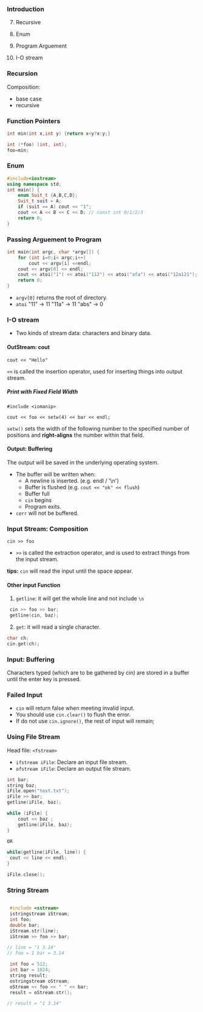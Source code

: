 ### Introduction

7. Recursive

8. Enum

9. Program Arguement

10. I-O stream


### Recursion

Composition: 

- base case 
- recursive

### Function Pointers

```cpp
int min(int x,int y) {return x<y?x:y;}

int (*foo) (int, int);
foo=min;
```

### Enum

```cpp
#include<iostream>
using namespace std;
int main() {
    enum Suit_t {A,B,C,D};
    Suit_t suit = A;
    if (suit == A) cout << "1";
    cout << A << B << C << D; // const int 0/1/2/3
    return 0;
}
```

### Passing Arguement to Program

```cpp 
int main(int argc, char *argv[]) {
    for (int i=0;i< argc;i++) 
        cout << argv[i] <<endl;
    cout << argv[0] << endl;
    cout << atoi("1") << atoi("112") << atoi("afa") << atoi("12a121");
    return 0;
}
```

- ``argv[0]`` returns the root of directory.
- ``atoi`` "11" -> 11 "11a" -> 11 "abs" -> 0

### I-O stream

- Two kinds of stream data: characters and binary data.

#### OutStream: cout

`cout << "Hello"` 

`<<` is called the insertion operator, used for inserting things into output stream.

##### Print with Fixed Field Width

`#include <iomanip>`

`cout << foo << setw(4) << bar << endl;`

`setw()` sets the width of the following number to the specified number of positions and **right-aligns** the number within that field.

#### Output: Buffering

The output will be saved in the underlying operating system.

- The buffer will be written when:
  -  A newline is inserted. (e.g. endl / '\n')
  -  Buffer is flushed (e.g. `cout << "ok" << flush`)
  -  Buffer full
  -  `cin` begins
  -  Program exits.
-  `cerr` will not be buffered.

### Input Stream: Composition

`cin >> foo`

- `>>` is called the extraction operator, and is used to extract things from the input stream.

**tips:** `cin` will read the input until the space appear.

#### Other input Function

1. `getline`: it will get the whole line and not include `\n`

```cpp
 cin >> foo >> bar;
 getline(cin, baz);
```
2. `get`: it will read a single character.

```cpp
char ch;
cin.get(ch);
```
### Input: Buffering

Characters typed (which are to be gathered by cin) are stored in a buffer until the enter key is pressed.

### Failed Input 

- `cin` will return false when meeting invalid input.
- You should use `cin.clear()` to flush the error.
- If do not use `cin.ignore()`, the rest of input will remain;

### Using File Stream

Head file: `<fstream>`

- `ifstream iFile`: Declare an input file stream.
- `ofstream iFile`: Declare an output file stream.

```cpp
int bar;
string baz;
iFile.open("text.txt");
iFile >> bar;
getline(iFile, baz);

while (iFile) {
    cout << baz ;
    getline(iFile, baz);
}

OR

while(getline(iFile, line)) {
 cout << line << endl;
}

iFile.close();
```

### String Stream

```cpp

 #include <sstream>
 istringstream iStream;
 int foo;
 double bar;
 iStream.str(line);
 iStream >> foo >> bar;

// line = "1 3.14"
// foo = 1 bar = 3.14

 int foo = 512;
 int bar = 1024;
 string result;
 ostringstream oStream;
 oStream << foo << " " << bar;
 result = oStream.str();

// result = "1 3.14"

```